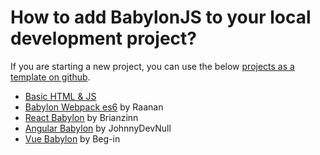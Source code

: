 # How to add BabylonJS to your local development project?

If you are starting a new project, you can use the below [projects as a template on github](https://docs.github.com/en/github/creating-cloning-and-archiving-repositories/creating-a-repository-from-a-template?WT.mc_id=aiml-23095-ayyonet).

* [Basic HTML & JS](https://github.com/johnpapa/hello-worlds/blob/main/babylonjs/index.html?WT.mc_id=aiml-23095-ayyonet) 
* [Babylon Webpack es6](https://github.com/RaananW/babylonjs-webpack-es6?WT.mc_id=aiml-23095-ayyonet) by Raanan
* [React Babylon](https://github.com/brianzinn/react-babylonjs?WT.mc_id=aiml-23095-ayyonet) by Brianzinn
* [Angular Babylon](https://github.com/JohnnyDevNull/ng-babylon-template?WT.mc_id=aiml-23095-ayyonet) by JohnnyDevNull
* [Vue Babylon](https://github.com/Beg-in/vue-babylonjs?WT.mc_id=aiml-23095-ayyonet) by Beg-in



